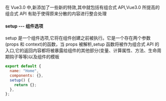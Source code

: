 在 Vue3.0 中,新添加了一些新的特效,其中就包括有组合式 API,Vue3.0 所提高的组合式 API 有助于使得原来分散的内容进行整合处理

#### setup --- 组件选项

setup 是一个组件选项,它将在组件创建之前被执行。它是一个存在两个参数(props 和 context)的函数，当 props 被解析,setup 函数将被作为组合式 API 的入口,它的返回内容都将被暴露给组件的其他部分(变量、计算属性、方法、生命周期钩子等等)以及组件的模板

```js
export default {
  name: "Home",
  components: {},
  setup() {
    return {};
  },
};
```
